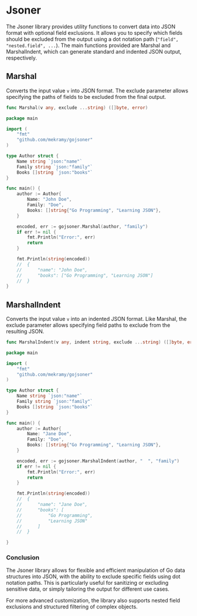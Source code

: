 # Jsoner

The Jsoner library provides utility functions to convert data into JSON format with optional field exclusions. It allows you to specify which fields should be excluded from the output using a dot notation path (`"field", "nested.field", ...`). The main functions provided are Marshal and MarshalIndent, which can generate standard and indented JSON output, respectively.

## Marshal

Converts the input value `v` into JSON format. The exclude parameter allows specifying the paths of fields to be excluded from the final output.

```go
func Marshal(v any, exclude ...string) ([]byte, error)
```

```go
package main

import (
    "fmt"
    "github.com/mekramy/gojsoner"
)

type Author struct {
    Name string `json:"name"`
    Family string `json:"family"`
    Books []string `json:"books"`
}

func main() {
    author := Author{
        Name: "John Doe",
        Family: "Doe",
        Books: []string{"Go Programming", "Learning JSON"},
    }

    encoded, err := gojsoner.Marshal(author, "family")
    if err != nil {
        fmt.Println("Error:", err)
        return
    }

    fmt.Println(string(encoded))
    //  {
    //      "name": "John Doe",
    //      "books": ["Go Programming", "Learning JSON"]
    //  }
}
```

## MarshalIndent

Converts the input value `v` into an indented JSON format. Like Marshal, the exclude parameter allows specifying field paths to exclude from the resulting JSON.

```go
func MarshalIndent(v any, indent string, exclude ...string) ([]byte, error)
```

```go
package main

import (
    "fmt"
    "github.com/mekramy/gojsoner"
)

type Author struct {
    Name string `json:"name"`
    Family string `json:"family"`
    Books []string `json:"books"`
}

func main() {
    author := Author{
        Name: "Jane Doe",
        Family: "Doe",
        Books: []string{"Go Programming", "Learning JSON"},
    }

    encoded, err := gojsoner.MarshalIndent(author, "  ", "family")
    if err != nil {
        fmt.Println("Error:", err)
        return
    }

    fmt.Println(string(encoded))
    //  {
    //      "name": "Jane Doe",
    //      "books": [
    //          "Go Programming",
    //          "Learning JSON"
    //      ]
    //  }

}

```

### Conclusion

The Jsoner library allows for flexible and efficient manipulation of Go data structures into JSON, with the ability to exclude specific fields using dot notation paths. This is particularly useful for sanitizing or excluding sensitive data, or simply tailoring the output for different use cases.

For more advanced customization, the library also supports nested field exclusions and structured filtering of complex objects.
